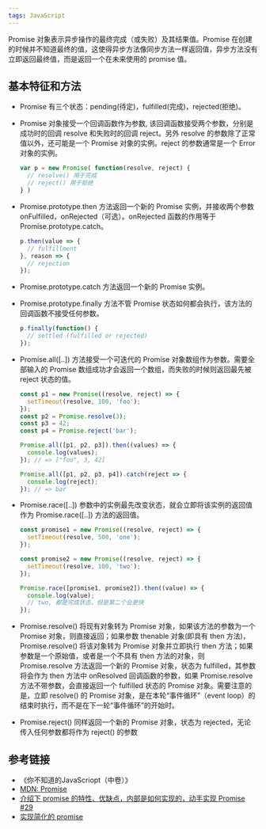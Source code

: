 ```yaml
---
tags: JavaScript
---
```

Promise 对象表示异步操作的最终完成（或失败）及其结果值。Promise 在创建的时候并不知道最终的值，这使得异步方法像同步方法一样返回值，异步方法没有立即返回最终值，而是返回一个在未来使用的 promise 值。

## 基本特征和方法
- Promise 有三个状态：pending(待定)，fulfilled(完成)，rejected(拒绝)。

- Promise 对象接受一个回调函数作为参数, 该回调函数接受两个参数，分别是成功时的回调 resolve 和失败时的回调 reject。另外 resolve 的参数除了正常值以外，还可能是一个 Promise 对象的实例。reject 的参数通常是一个 Error 对象的实例。
  ```js
  var p = new Promise( function(resolve, reject) {
    // resolve() 用于完成
    // reject() 用于拒绝
  } )
  ```

- Promise.prototype.then 方法返回一个新的 Promise 实例，并接收两个参数 onFulfilled，onRejected（可选）。onRejected 函数的作用等于 Promise.prototype.catch。
  ```js
  p.then(value => {
    // fulfillment
  }, reason => {
    // rejection
  });
  ```

- Promise.prototype.catch 方法返回一个新的 Promise 实例。

- Promise.prototype.finally 方法不管 Promise 状态如何都会执行，该方法的回调函数不接受任何参数。
  ```js
  p.finally(function() {
    // settled (fulfilled or rejected)
  });
  ```
- Promise.all([..]) 方法接受一个可迭代的 Promise 对象数组作为参数。需要全部输入的 Promise 数组成功才会返回一个数组，而失败的时候则返回最先被 reject 状态的值。
  ```js
  const p1 = new Promise((resolve, reject) => {
    setTimeout(resolve, 100, 'foo');
  });
  const p2 = Promise.resolve(3);
  const p3 = 42;
  const p4 = Promise.reject('bar');

  Promise.all([p1, p2, p3]).then((values) => {
    console.log(values);
  }); // => ["foo", 3, 42]

  Promise.all([p1, p2, p3, p4]).catch(reject => {
    console.log(reject);
  }); // => bar
  ```
- Promise.race([..]) 参数中的实例最先改变状态，就会立即将该实例的返回值作为 Promise.race([..]) 方法的返回值。
  ```js
  const promise1 = new Promise((resolve, reject) => {
    setTimeout(resolve, 500, 'one');
  });

  const promise2 = new Promise((resolve, reject) => {
    setTimeout(resolve, 100, 'two');
  });

  Promise.race([promise1, promise2]).then((value) => {
    console.log(value);
    // two, 都是完成状态，但是第二个会更快
  });
  ```

- Promise.resolve() 将现有对象转为 Promise 对象，如果该方法的参数为一个 Promise 对象，则直接返回；如果参数 thenable 对象(即具有 then 方法)，Promise.resolve() 将该对象转为 Promise 对象并立即执行 then 方法；如果参数是一个原始值，或者是一个不具有 then 方法的对象，则 Promise.resolve 方法返回一个新的 Promise 对象，状态为 fulfilled，其参数将会作为 then 方法中 onResolved 回调函数的参数，如果 Promise.resolve 方法不带参数，会直接返回一个 fulfilled 状态的 Promise 对象。需要注意的是，立即 resolve() 的 Promise 对象，是在本轮“事件循环”（event loop）的结束时执行，而不是在下一轮“事件循环”的开始时。

- Promise.reject() 同样返回一个新的 Promise 对象，状态为 rejected，无论传入任何参数都将作为 reject() 的参数

## 参考链接
- 《你不知道的JavaScriopt（中卷）》
- [MDN: Promise](https://developer.mozilla.org/en-US/docs/Web/JavaScript/Reference/Global_Objects/Promise)
- [介绍下 promise 的特性、优缺点，内部是如何实现的，动手实现 Promise #29](https://github.com/lgwebdream/FE-Interview/issues/29)
- [实现简化的 promise](https://github.com/azl397985856/fe-interview/blob/master/docs/topics/algorthimn/promise.md)